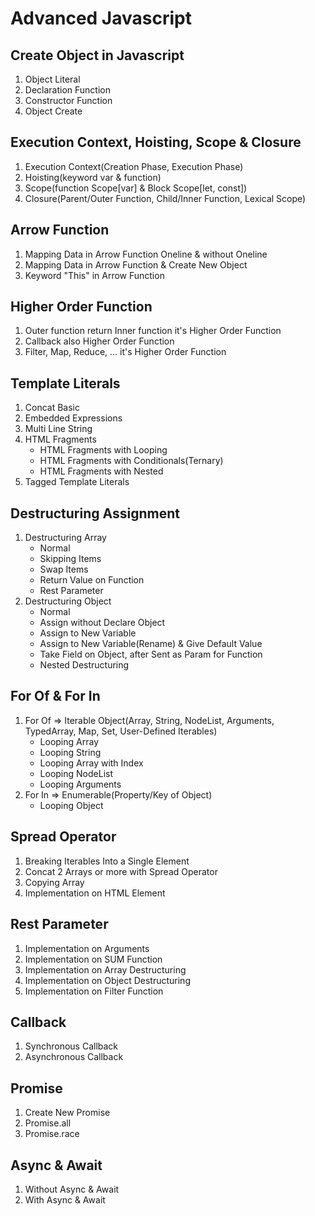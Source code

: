 # Advanced Javascript

## Create Object in Javascript
1. Object Literal
2. Declaration Function
3. Constructor Function
4. Object Create

## Execution Context, Hoisting, Scope & Closure
1. Execution Context(Creation Phase, Execution Phase)
2. Hoisting(keyword var & function)
3. Scope(function Scope[var] & Block Scope[let, const])
4. Closure(Parent/Outer Function, Child/Inner Function, Lexical Scope)

## Arrow Function
1. Mapping Data in Arrow Function Oneline & without Oneline
2. Mapping Data in Arrow Function & Create New Object
3. Keyword "This" in Arrow Function

## Higher Order Function
1. Outer function return Inner function it's Higher Order Function
2. Callback also Higher Order Function
3. Filter, Map, Reduce, ... it's Higher Order Function

## Template Literals
1. Concat Basic
2. Embedded Expressions
3. Multi Line String
4. HTML Fragments
    - HTML Fragments with Looping
    - HTML Fragments with Conditionals(Ternary)
    - HTML Fragments with Nested
5. Tagged Template Literals

## Destructuring Assignment
1. Destructuring Array
    - Normal
    - Skipping Items
    - Swap Items
    - Return Value on Function
    - Rest Parameter
2. Destructuring Object
    - Normal
    - Assign without Declare Object
    - Assign to New Variable
    - Assign to New Variable(Rename) & Give Default Value
    - Take Field on Object, after Sent as Param for Function
    - Nested Destructuring

## For Of & For In
1. For Of => Iterable Object(Array, String, NodeList, Arguments, TypedArray, Map, Set, User-Defined Iterables)
    - Looping Array
    - Looping String
    - Looping Array with Index
    - Looping NodeList
    - Looping Arguments
2. For In => Enumerable(Property/Key of Object)
    - Looping Object

## Spread Operator
1. Breaking Iterables Into a Single Element
2. Concat 2 Arrays or more with Spread Operator
3. Copying Array
4. Implementation on HTML Element

## Rest Parameter
1. Implementation on Arguments
2. Implementation on SUM Function
3. Implementation on Array Destructuring
4. Implementation on Object Destructuring
5. Implementation on Filter Function

## Callback
1. Synchronous Callback
2. Asynchronous Callback

## Promise
1. Create New Promise
2. Promise.all
3. Promise.race

## Async & Await
1. Without Async & Await
2. With Async & Await



